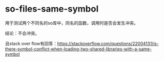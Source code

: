 # so-files-same-symbol

用于测试两个不同名的so库中，同名的函数，调用时是否会发生冲突。

结论：不会冲突。

且stack over flow有回答：https://stackoverflow.com/questions/22004131/is-there-symbol-conflict-when-loading-two-shared-libraries-with-a-same-symbol